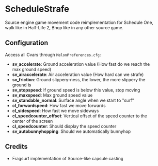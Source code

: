 # ScheduleStrafe

Source engine game movement code reimplementation for Schedule One, walk like in Half-Life 2, Bhop like in any other source game.

## Configuration

Access all Cvars through ``MelonPreferences.cfg``:

- **sv_accelerate**:  Ground acceleration value (How fast do we reach the max ground speed)
- **sv_airaccelerate**: Air acceleration value (How hard can we strafe)
- **sv_friction**: Ground slippery-ness, the lower, the more slippery the ground is
- **sv_stopspeed**: If ground speed is below this value, stop moving
- **sv_maxspeed**: Max ground speed value
- **sv_standable_normal**: Surface angle when we start to "surf"
- **cl_forwardspeed**: How fast we move forwards
- **cl_sidespeed**: How fast we move sideways
- **cl_speedcounter_offset**: Vertical offset of the speed counter to the center of the screen
- **cl_speedcounter**: Should display the speed counter
- **sv_autobunnyhopping**: Should we automatically bunnyhop

## Credits

- Fragsurf implementation of Source-like capsule casting
